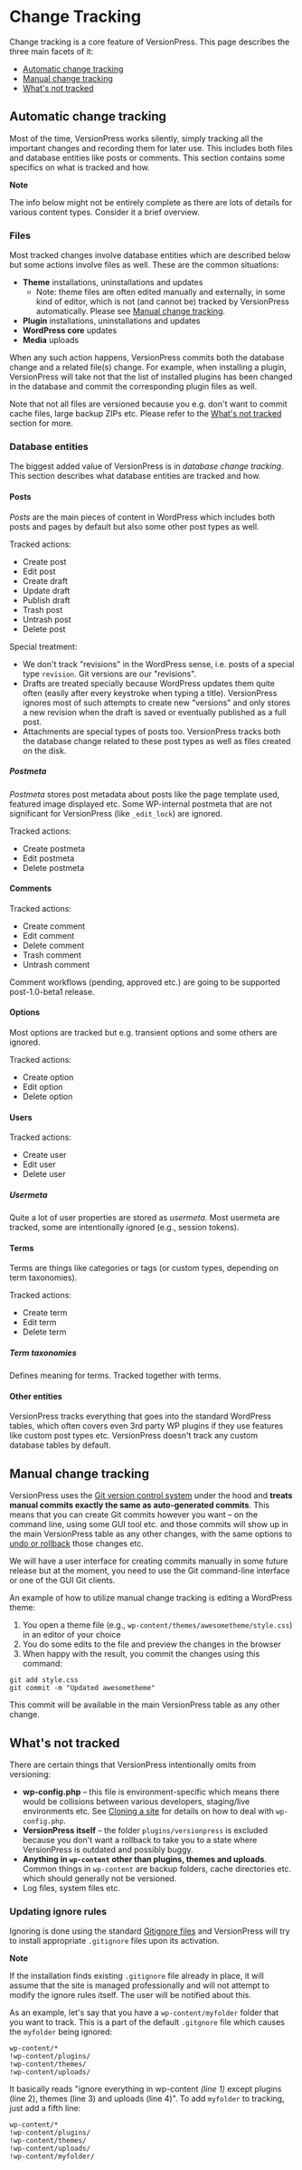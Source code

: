 # Change Tracking #

Change tracking is a core feature of VersionPress. This page describes the three main facets of it:

 - [Automatic change tracking](#automatic-change-tracking)
 - [Manual change tracking](#manual-change-tracking)
 - [What's not tracked](#whats-not-tracked)



## Automatic change tracking

Most of the time, VersionPress works silently, simply tracking all the important changes and recording them for later use. This includes both files and database entities like posts or comments. This section contains some specifics on what is tracked and how.

<div class="note">
 
  **Note**
 
  The info below might not be entirely complete as there are lots of details for various content types. Consider it a brief overview.
 
</div>



### Files

Most tracked changes involve database entities which are described below but some actions involve files as well. These are the common situations:

 - **Theme** installations, uninstallations and updates
     - Note: theme files are often edited manually and externally, in some kind of editor, which is not (and cannot be) tracked by VersionPress automatically. Please see [Manual change tracking](#manual-change-tracking).
 - **Plugin** installations, uninstallations and updates
 - **WordPress core** updates
 - **Media** uploads

When any such action happens, VersionPress commits both the database change and a related file(s) change. For example, when installing a plugin, VersionPress will take not that the list of installed plugins has been changed in the database and commit the corresponding plugin files as well.

Note that not all files are versioned because you e.g. don't want to commit cache files, large backup ZIPs etc. Please refer to the [What's not tracked](#whats-not-tracked) section for more.  
 


### Database entities

The biggest added value of VersionPress is in *database change tracking*. This section describes what database entities are tracked and how.


#### Posts

*Posts* are the main pieces of content in WordPress which includes both posts and pages by default but also some other post types as well. 

Tracked actions:

 * Create post
 * Edit post
 * Create draft
 * Update draft
 * Publish draft
 * Trash post
 * Untrash post
 * Delete post

Special treatment:

 * We don't track "revisions" in the WordPress sense, i.e. posts of a special type `revision`. Git versions are our "revisions".
 * Drafts are treated specially because WordPress updates them quite often (easily after every keystroke when typing a title). VersionPress ignores most of such attempts to create new "versions" and only stores a new revision when the draft is saved or eventually published as a full post.
 * Attachments are special types of posts too. VersionPress tracks both the database change related to these post types as well as files created on the disk.

##### Postmeta

*Postmeta* stores post metadata about posts like the page template used, featured image displayed etc. Some WP-internal postmeta that are not significant for VersionPress (like `_edit_lock`) are ignored.

Tracked actions:

 * Create postmeta
 * Edit postmeta
 * Delete postmeta



#### Comments

Tracked actions:

 * Create comment
 * Edit comment
 * Delete comment
 * Trash comment
 * Untrash comment

Comment workflows (pending, approved etc.) are going to be supported post-1.0-beta1 release.



#### Options

Most options are tracked but e.g. transient options and some others are ignored.

Tracked actions:

 * Create option
 * Edit option
 * Delete option



#### Users

Tracked actions:

 * Create user
 * Edit user
 * Delete user

##### Usermeta

Quite a lot of user properties are stored as *usermeta*. Most usermeta are tracked, some are intentionally ignored (e.g., session tokens).



#### Terms

Terms are things like categories or tags (or custom types, depending on term taxonomies).

Tracked actions:

 * Create term
 * Edit term
 * Delete term

##### Term taxonomies

Defines meaning for terms. Tracked together with terms.


#### Other entities

VersionPress tracks everything that goes into the standard WordPress tables, which often covers even 3rd party WP plugins if they use features like custom post types etc. VersionPress doesn't track any custom database tables by default.


## Manual change tracking

VersionPress uses the [Git version control system](./git) under the hood and **treats manual commits exactly the same as auto-generated commits**. This means that you can create Git commits however you want – on the command line, using some GUI tool etc. and those commits will show up in the main VersionPress table as any other changes, with the same options to [undo or rollback](./undo-and-rollback) those changes etc.

We will have a user interface for creating commits manually in some future release but at the moment, you need to use the Git command-line interface or one of the GUI Git clients.

An example of how to utilize manual change tracking is editing a WordPress theme:

 1. You open a theme file (e.g., `wp-content/themes/awesometheme/style.css`) in an editor of your choice
 2. You do some edits to the file and preview the changes in the browser
 3. When happy with the result, you commit the changes using this command:

<!-- end of list, http://meta.stackexchange.com/a/34325/136297 -->

    git add style.css
    git commit -m "Updated awesometheme"

This commit will be available in the main VersionPress table as any other change.


## What's not tracked

There are certain things that VersionPress intentionally omits from versioning:

 - **wp-config.php** – this file is environment-specific which means there would be collisions between various developers, staging/live environments etc. See [Cloning a site](../sync/cloning) for details on how to deal with `wp-config.php`.
 - **VersionPress itself** – the folder `plugins/versionpress` is excluded because you don't want a rollback to take you to a state where VersionPress is outdated and possibly buggy.
 - **Anything in `wp-content` other than plugins, themes and uploads**. Common things in `wp-content` are backup folders, cache directories etc. which should generally not be versioned.
 - Log files, system files etc.


### Updating ignore rules

Ignoring is done using the standard [Gitignore files](http://git-scm.com/docs/gitignore) and VersionPress will try to install appropriate `.gitignore` files upon its activation.

<div class="note">
 
  **Note**
 
  If the installation finds existing `.gitignore` file already in place, it will assume that the site is managed professionally and will not attempt to modify the ignore rules itself. The user will be notified about this.
 
</div>

As an example, let's say that you have a `wp-content/myfolder` folder that you want to track. This is a part of the default `.gitgnore` file which causes the `myfolder` being ignored:

    wp-content/*
    !wp-content/plugins/
    !wp-content/themes/
    !wp-content/uploads/

It basically reads "ignore everything in wp-content *(line 1)* except plugins (line 2), themes (line 3) and uploads (line 4)". To add `myfolder` to tracking, just add a fifth line:

    wp-content/*
    !wp-content/plugins/
    !wp-content/themes/
    !wp-content/uploads/
    !wp-content/myfolder/
